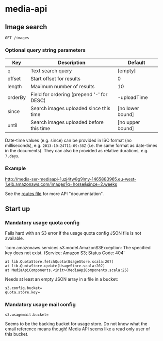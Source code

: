 # media-api

## Image search

    GET /images

### Optional query string parameters

| Key        | Description                               | Default          |
|------------|-------------------------------------------|------------------|
| q          | Text search query                         | [empty]
| offset     | Start offset for results                  | 0
| length     | Maximum number of results                 | 10
| orderBy    | Field for ordering (prepend '-' for DESC) | -uploadTime
| since      | Search images uploaded since this time    | [no lower bound]
| until      | Search images uploaded before this time   | [no upper bound]

Date-time values (e.g. since) can be provided in ISO format (no milliseconds), e.g. `2013-10-24T11:09:38Z` (i.e.
the same format as date-times in the documents). They can also be provided as relative durations, e.g. `7.days`.

### Example

http://media-ser-mediaapi-1uzj4tw8g9lmy-1465883965.eu-west-1.elb.amazonaws.com/images?q=horse&since=2.weeks

See the [routes file](https://github.com/guardian/media-service/blob/master/media-api/conf/routes) for more API
"documentation".



## Start up

### Mandatory usage quota config

Fails hard with an S3 error if the usage quota config JSON file is not available.

`com.amazonaws.services.s3.model.AmazonS3Exception: The specified key does not exist. (Service: Amazon S3; Status Code: 404'

```
at lib.QuotaStore.fetchQuota(UsageStore.scala:207)
at lib.QuotaStore.update(UsageStore.scala:202)
at MediaApiComponents.<init>(MediaApiComponents.scala:25)
```

Needs at least an empty JSON array in a file in a bucket:

```
s3.config.bucket=
quota.store.key=
```


### Mandatory usage mail config

```
s3.usagemail.bucket=
```

Seems to be the backing bucket for usage store. Do not know what the email reference means though!
Media API seems like a read only user of this bucket.

